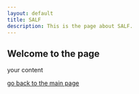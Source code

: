 ```yaml
---
layout: default
title: SALF
description: This is the page about SALF.
---
```


## Welcome to the page

your content

[go back to the main page](./)
